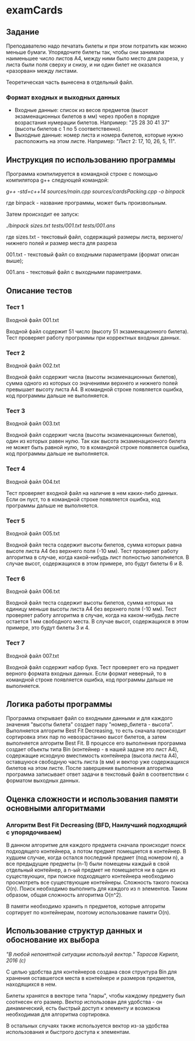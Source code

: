 # examCards

## Задание

Преподавателю надо печатать билеты и при этом потратить как можно меньше бумаги. Упорядочите билеты так, чтобы они занимали наименьшее число листов A4, между ними было место для разреза, у листа были поля сверху и снизу, и ни один билет не оказался «разорван» между листами.

Теоретическая часть вынесена в отдельный файл.

### Формат входных и выходных данных

* Входные данные: список из весов предметов (высот экзаменационных билетов в мм) через пробел в порядке возрастания нумерации билетов. Например: "25 28 30 41 37" (высоты билетов с 1 по 5 соответственно).
* Выходные данные: номер листа и номера билетов, которые нужно расположить на этом листе. Например: "Лист 2: 17, 10, 26, 5, 11".

## Инструкция по использованию программы
Программа компилируется в командной строке с помощью компилятора g++ следующей командой:

*g++ -std=c++14 sources/main.cpp sources/cardsPacking.cpp -o binpack*

где binpack - название программы, может быть произвольным.

Затем происходит ее запуск:

*./binpack sizes.txt tests/001.txt tests/001.ans*

где sizes.txt - текстовый файл, содержащий размеры листа, верхнего/нижнего полей и размер места для разреза

001.txt - текстовый файл со входными параметрами (формат описан выше);

001.ans - текстовый файл с выходными параметрами.

## Описание тестов
### Тест 1
Входной файл 001.txt

Входной файл содержит 51 число (высоту 51 экзаменационного билета). Тест проверяет работу программы при корректных входных данных.
### Тест 2
Входной файл 002.txt

Входной файл содержит числа (высоты экзаменационных билетов), сумма одного из которых со значениями верхнего и нижнего полей превышает высоту листа А4. В командной строке появляется ошибка, код программы дальше не выполняется.
### Тест 3
Входной файл 003.txt

Входной файл содержит числа (высоты экзаменационных билетов), один из которых равен нулю. Так как высота экзаменационного билета не может быть равной нулю, то в командной строке появляется ошибка, код программы дальше не выполняется.

### Тест 4
Входной файл 004.txt

Тест проверяет входной файл на наличие в нем каких-либо данных. Если он пуст, то в командной строке появляется ошибка, код программы дальше не выполняется.

### Тест 5
Входной файл 005.txt

Входной файл теста содержит высоты билетов, сумма которых равна высоте листа А4 без верхнего поля (-10 мм). Тест проверяет работу алгоритма в случае, когда какой-нибудь лист полностью заполняется. В случае высот, содержащихся в этом примере, это будут билеты 6 и 8.

### Тест 6
Входной файл 006.txt

Входной файл теста содержит высоты билетов, сумма которых на единицу меньше высоты листа А4 без верхнего поля (-10 мм). Тест проверяет работу алгоритма в случае, когда на каком-нибудь листе остается 1 мм свободного места. В случае высот, содержащихся в этом примере, это будут билеты 3 и 4.

### Тест 7
Входной файл 007.txt

Входной файл содержит набор букв. Тест проверяет его на предмет верного формата входных данных. Если формат неверный, то в командной строке появляется ошибка, код программы дальше не выполняется.

## Логика работы программы
Программа открывает файл со входными данными и для каждого значения "высоты билета" создает пару "номер_билета - высота". Выполняется алгоритм Best Fit Decreasing, то есть сначала происходит сортировка этих пар по невозрастанию высот билетов, а затем выполняется алгоритм Best Fit. В процессе его выполнения программа создает объекты типа Bin (контейнер - в нашей задаче это лист А4), содержащие исходную вместимость контейнера (высота листа А4), оставшуюся свободную часть листа (в мм) и вектор уже содержащихся билетов на этом листе. После завершения выполнения алгоритма программа записывает ответ задачи в текстовый файл в соответствии с форматом выходных данных.

## Оценка сложности и использования памяти основными алгоритмами
### Алгоритм Best Fit Decreasing (BFD, Наилучший подходящий с упорядочиваем)
В данном алгоритме для каждого предмета сначала происходит поиск подходящего контейнера, а потом предмет помещается в контейнер. В худшем случае, когда остался последний предмет (под номером n), а все предыдущие предметы (n-1) были помещены каждый в свой отдельный контейнер, а n-ый предмет не помещается ни в один из существующих, при поиске подходящего контейнера необходимо просмотреть все существующие контейнеры. Сложность такого поиска O(n). Поиск необходимо выполнить для каждого из n элементов. Таким образом, общая сложность алгоритма O(n^2).

В памяти необходимо хранить n предметов, которые алгоритм сортирует по контейнерам, поэтому использование памяти O(n).

## Использование структур данных и обоснование их выбора
*"В любой непонятной ситуации используй вектор." Тарасов Кирилл, 2016 (с)*

С целью удобства для контейнеров создана своя структура Bin для хранения оставшегося места в контейнере и размеров предметов, находящихся в нем.

Билеты хранятся в векторе типа "пары", чтобы каждому предмету был соотнесен его размер. Вектор использован для удобства - он динамический, есть быстрый доступ к элементу и возможна необходимая для алгоритма сортировка.

В остальных случаях также используется вектор из-за удобства использования и быстрого доступа к элементам.
